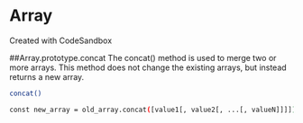 # Array

Created with CodeSandbox

##Array.prototype.concat
The concat() method is used to merge two or more arrays. This method does not change the existing arrays, but instead returns a new array.

```bash
concat()

const new_array = old_array.concat([value1[, value2[, ...[, valueN]]]])

```

